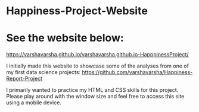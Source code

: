 # Happiness-Project-Website

# See the website below: 

https://varshavarsha.github.io/varshavarsha.github.io-HapppinessProject/

I initially made this website to showcase some of the analyses from one of my first data science projects:
https://github.com/varshavarsha/Happiness-Report-Project

I primarily wanted to practice my HTML and CSS skills for this project. Please play around with the window size and feel free to access this site using a mobile device. 
